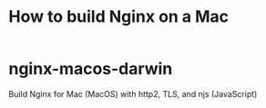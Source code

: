 # How to build Nginx on a Mac
```sh

```

# nginx-macos-darwin
Build Nginx for Mac (MacOS) with http2, TLS, and njs (JavaScript)
